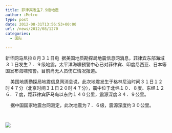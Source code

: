 ```yaml
---
title: 菲律宾发生7.9级地震
author: iMetro
type: post
date: 2012-08-31T13:56:53+00:00
url: /news/2012/08/1270
categories:
  - 国际

---
```

新华网马尼拉８月３１日电&#160; 据美国地质勘探局地震信息网消息，菲律宾东部海域３１日发生７．９级地震，太平洋海啸预警中心已对菲律宾、印度尼西亚、日本等国发布海啸预警。目前尚无人员伤亡情况报道。

&#160;&#160;&#160; 美国地质勘探局地震信息网消息说，此次地震发生于格林尼治时间３１日１２时４７分（北京时间３１日２０时４７分），震中位于北纬１０．８度、东经１２６．７度，距菲律宾萨马岛以东约１４０公里，震源深度３４．９公里。

&#160;&#160;&#160; 据中国国家地震台网测定，此次地震为７．６级，震源深度约３０公里。

&#160;

![][1]

 [1]: http://imgs.focus.cn/upload/news/7015/a_70143929.jpg